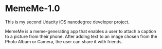 # MemeMe-1.0
This is my second Udacity iOS nanodegree developer project.

MemeMe is a meme-generating app that enables a user to attach a caption to a picture from their phone. 
After adding text to an image chosen from the Photo Album or Camera, the user can share it with friends.
